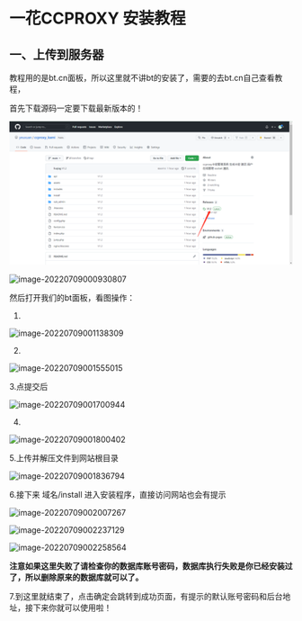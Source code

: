 # 一花CCPROXY 安装教程

## 一、上传到服务器

教程用的是bt.cn面板，所以这里就不讲bt的安装了，需要的去bt.cn自己查看教程，

首先下载源码一定要下载最新版本的！

![image-20220709000828688](typora-user-images/image-20220709000828688.png)

![image-20220709000930807](https://github.com/yeuxuan/ccproxy_kami/blob/main/doc/typora-user-images\image-20220709000930807.png)

然后打开我们的bt面板，看图操作：

1.

![image-20220709001138309](https://github.com/yeuxuan/ccproxy_kami/blob/main/doc/typora-user-images\image-20220709001138309.png)

2.

![image-20220709001555015](https://github.com/yeuxuan/ccproxy_kami/blob/main/doc/typora-user-images\image-20220709001555015.png)

3.点提交后

![image-20220709001700944](https://github.com/yeuxuan/ccproxy_kami/blob/main/doc/typora-user-images\image-20220709001700944.png)

4.

![image-20220709001800402](https://github.com/yeuxuan/ccproxy_kami/blob/main/doc/typora-user-images\image-20220709001800402.png)

5.上传并解压文件到网站根目录

![image-20220709001836794](https://github.com/yeuxuan/ccproxy_kami/blob/main/doc/typora-user-images\image-20220709001836794.png)

6.接下来 域名/install 进入安装程序，直接访问网站也会有提示

![image-20220709002007267](https://github.com/yeuxuan/ccproxy_kami/blob/main/doc/typora-user-images\image-20220709002007267.png)

![image-20220709002237129](https://github.com/yeuxuan/ccproxy_kami/blob/main/doc/typora-user-images\image-20220709002237129.png)

![image-20220709002258564](https://github.com/yeuxuan/ccproxy_kami/blob/main/doc/typora-user-images\image-20220709002258564.png)

**注意如果这里失败了请检查你的数据库账号密码，数据库执行失败是你已经安装过了，所以删除原来的数据库就可以了。**

7.到这里就结束了，点击确定会跳转到成功页面，有提示的默认账号密码和后台地址，接下来你就可以使用啦！
